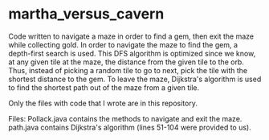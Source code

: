 # martha_versus_cavern
Code written to navigate a maze in order to find a gem, then exit the maze while collecting gold. In order to navigate the maze to find the gem, a depth-first search is used. This DFS algorithm is optimized since we know, at any given tile at the maze, the distance from the given tile to the orb. Thus, instead of picking a random tile to go to next, pick the tile with the shortest distance to the gem. To leave the maze, Dijkstra's algorithm is used to find the shortest path out of the maze from a given tile.

Only the files with code that I wrote are in this repository. 

Files:
Pollack.java contains the methods to navigate and exit the maze. 
path.java contains Dijkstra's algorithm (lines 51-104 were provided to us).
